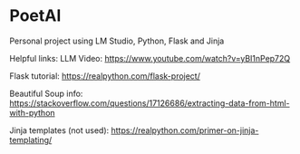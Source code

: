 # PoetAI
Personal project using LM Studio, Python, Flask and Jinja

Helpful links:
LLM Video: https://www.youtube.com/watch?v=yBI1nPep72Q

Flask tutorial: https://realpython.com/flask-project/

Beautiful Soup info: https://stackoverflow.com/questions/17126686/extracting-data-from-html-with-python

Jinja templates (not used): https://realpython.com/primer-on-jinja-templating/